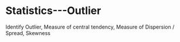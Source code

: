 # Statistics---Outlier
Identify Outlier, Measure of central tendency, Measure of Dispersion / Spread, Skewness
